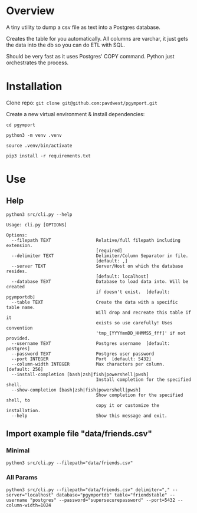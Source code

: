 # Overview

A tiny utility to dump a csv file as text into a Postgres database.

Creates the table for you automatically. All columns are varchar, it just gets the data into the db so you can do ETL with SQL.

Should be very fast as it uses Postgres' COPY command. Python just orchestrates the process.

# Installation

Clone repo:
`git clone git@github.com:pavdwest/pgymport.git`

Create a new virtual environment & install dependencies:

`cd pgymport`

`python3 -m venv .venv`

`source .venv/bin/activate`

`pip3 install -r requirements.txt`

# Use

## Help

`python3 src/cli.py --help`

```
Usage: cli.py [OPTIONS]

Options:
  --filepath TEXT                 Relative/full filepath including extension.
                                  [required]
  --delimiter TEXT                Delimiter/Column Separator in file.
                                  [default: ,]
  --server TEXT                   Server/Host on which the database resides.
                                  [default: localhost]
  --database TEXT                 Database to load data into. Will be created
                                  if doesn't exist.  [default: pgymportdb]
  --table TEXT                    Create the data with a specific table name.
                                  Will drop and recreate this table if it
                                  exists so use carefully! Uses convention
                                  'tmp_[YYYYmmDD_HHMMSS_fff]' if not provided.
  --username TEXT                 Postgres username  [default: postgres]
  --password TEXT                 Postgres user password
  --port INTEGER                  Port  [default: 5432]
  --column-width INTEGER          Max characters per column.  [default: 256]
  --install-completion [bash|zsh|fish|powershell|pwsh]
                                  Install completion for the specified shell.
  --show-completion [bash|zsh|fish|powershell|pwsh]
                                  Show completion for the specified shell, to
                                  copy it or customize the installation.
  --help                          Show this message and exit.
```

## Import example file "data/friends.csv"

### Minimal

`python3 src/cli.py --filepath="data/friends.csv"`

### All Params

`python3 src/cli.py --filepath="data/friends.csv" delimiter="," --server="localhost" database="pgymportdb" table="friendstable" --username "postgres" --password="supersecurepassword" --port=5432 --column-width=1024`
